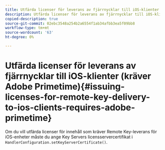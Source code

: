 ```yaml
---
title: Utfärda licenser för leverans av fjärrnycklar till iOS-klienter (kräver Adobe Primetime)
description: Utfärda licenser för leverans av fjärrnycklar till iOS-klienter (kräver Adobe Primetime)
copied-description: true
source-git-commit: 02ebc3548a254b2a6554f1ab34afbb3ea5f09bb8
workflow-type: tm+mt
source-wordcount: '63'
ht-degree: 0%

---
```


# Utfärda licenser för leverans av fjärrnycklar till iOS-klienter (kräver Adobe Primetime){#issuing-licenses-for-remote-key-delivery-to-ios-clients-requires-adobe-primetime}

Om du vill utfärda licenser för innehåll som kräver Remote Key-leverans för iOS-enheter måste du ange Key Servers licensservercertifikat i `HandlerConfiguration.setKeyServerCertificate()`.
